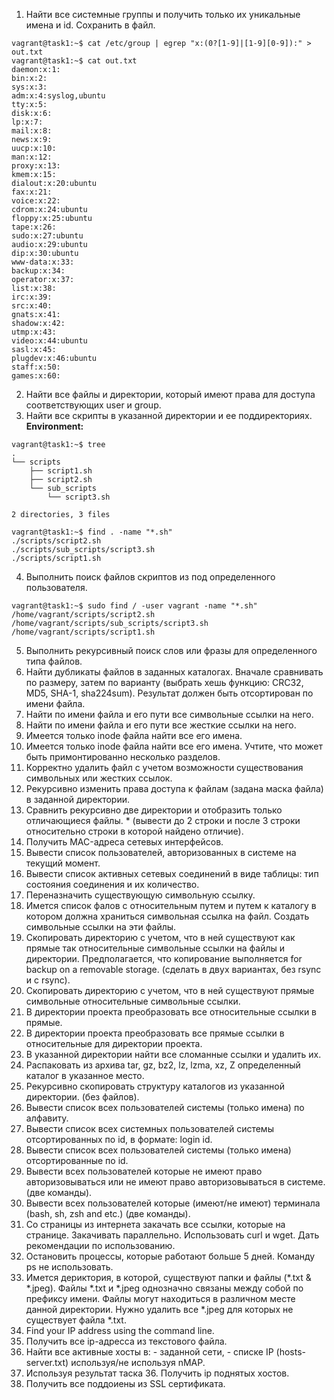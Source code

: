1) Найти все системные группы и получить только их уникальные имена и id. Сохранить в файл. 
```
vagrant@task1:~$ cat /etc/group | egrep "x:(0?[1-9]|[1-9][0-9]):" > out.txt
vagrant@task1:~$ cat out.txt
daemon:x:1:
bin:x:2:
sys:x:3:
adm:x:4:syslog,ubuntu
tty:x:5:
disk:x:6:
lp:x:7:
mail:x:8:
news:x:9:
uucp:x:10:
man:x:12:
proxy:x:13:
kmem:x:15:
dialout:x:20:ubuntu
fax:x:21:
voice:x:22:
cdrom:x:24:ubuntu
floppy:x:25:ubuntu
tape:x:26:
sudo:x:27:ubuntu
audio:x:29:ubuntu
dip:x:30:ubuntu
www-data:x:33:
backup:x:34:
operator:x:37:
list:x:38:
irc:x:39:
src:x:40:
gnats:x:41:
shadow:x:42:
utmp:x:43:
video:x:44:ubuntu
sasl:x:45:
plugdev:x:46:ubuntu
staff:x:50:
games:x:60:
```
2) Найти все файлы и директории, который имеют права для доступа соответствующих user и group. 
3) Найти все скрипты в указанной директории и ее поддиректориях.<br>
**Environment:**
```
vagrant@task1:~$ tree
.
└── scripts
    ├── script1.sh
    ├── script2.sh
    └── sub_scripts
        └── script3.sh

2 directories, 3 files
```
```
vagrant@task1:~$ find . -name "*.sh"
./scripts/script2.sh
./scripts/sub_scripts/script3.sh
./scripts/script1.sh
```
4) Выполнить поиск файлов скриптов из под определенного пользователя.
```
vagrant@task1:~$ sudo find / -user vagrant -name "*.sh"
/home/vagrant/scripts/script2.sh
/home/vagrant/scripts/sub_scripts/script3.sh
/home/vagrant/scripts/script1.sh

```
5) Выполнить рекурсивный поиск слов или фразы для определенного типа файлов. 
6) Найти дубликаты файлов в заданных каталогах. Вначале сравнивать по размеру, затем по варианту (выбрать хешь функцию: CRC32, MD5, SHA-1, sha224sum). Результат должен быть отсортирован по имени файла. 
7) Найти по имени файла и его пути все символьные ссылки на него. 
8) Найти по имени файла и его пути все жесткие ссылки на него. 
9) Имеется только inode файла найти все его имена. 
10) Имеется только inode файла найти все его имена. Учтите, что может быть примонтированно несколько разделов.
11) Корректно удалить файл с учетом возможности существования символьных или жестких ссылок.
12) Рекурсивно изменить права доступа к файлам (задана маска файла) в заданной директории. 
13) Сравнить рекурсивно две директории и отобразить только отличающиеся файлы. * (вывести до 2 строки и после 3 строки относительно строки в которой найдено отличие). 
14) Получить MAC-адреса сетевых интерфейсов.
15) Вывести список пользователей, авторизованных в системе на текущий момент. 
16) Вывести список активных сетевых соединений в виде таблицы: тип состояния соединения и их количество. 
17) Переназначить существующую символьную ссылку.
18) Имется список фалов с относительным путем и путем к каталогу в котором должна храниться символьная ссылка на файл. Создать символьные ссылки на эти файлы. 
19) Скопировать директорию с учетом, что в ней существуют как прямые так относительные символьные ссылки на файлы и директории. Предполагается, что копирование выполняется for backup on a removable storage. (сделать в двух вариантах, без rsync и с rsync). 
20) Скопировать директорию с учетом, что в ней существуют прямые символьные относительные символьные ссылки. 
21) В директории проекта преобразовать все относительные ссылки в прямые.
22) В директории проекта преобразовать все прямые ссылки в относительные для директории проекта.
23) В указанной директории найти все сломанные ссылки и удалить их. 
24) Распаковать из архива tar, gz, bz2, lz, lzma, xz, Z определенный каталог в указанное место. 
25) Рекурсивно скопировать структуру каталогов из указанной директории. (без файлов). 
26) Вывести список всех пользователей системы (только имена) по алфавиту.
27) Вывести список всех системных пользователей системы отсортированных по id, в формате: login id. 
28) Вывести список всех пользователей системы (только имена) отсортированные по id.
29) Вывести всех пользователей которые не имеют право авторизовываться или не имеют право авторизовываться в системе. (две команды). 
30) Вывести всех пользователей которые (имеют/не имеют) терминала (bash, sh, zsh and etc.) (две команды).
31) Со страницы из интернета закачать все ссылки, которые на странице. Закачивать параллельно. Использовать curl и wget. Дать рекомендации по использованию. 
32) Остановить процессы, которые работают больше 5 дней. Команду ps не использовать. 
33) Имется дериктория, в которой, существуют папки и файлы (*.txt & *.jpeg). Файлы *.txt и *.jpeg однозначно связаны между собой по префиксу имени. Файлы могут находиться в различном месте данной директории. Нужно удалить все *.jpeg для которых не существует файла *.txt.
34) Find your IP address using the command line.
35) Получить все ip-адресса из текстового файла.
36) Найти все активные хосты в: - заданной сети,  - списке IP (hosts-server.txt) используя/не используя nMAP.
37) Используя результат таска 36. Получить ip поднятых хостов. 
38) Получить все поддоиены из SSL сертификата.

